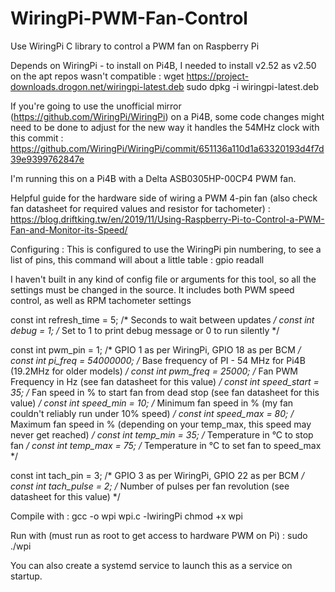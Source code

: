 # WiringPi-PWM-Fan-Control
Use WiringPi C library to control a PWM fan on Raspberry Pi

Depends on WiringPi - to install on Pi4B, I needed to install v2.52 as v2.50 on the apt repos wasn't compatible :
wget https://project-downloads.drogon.net/wiringpi-latest.deb
sudo dpkg -i wiringpi-latest.deb

If you're going to use the unofficial mirror (https://github.com/WiringPi/WiringPi) on a Pi4B,
some code changes might need to be done to adjust for the new way it handles the 54MHz clock with this commit :
https://github.com/WiringPi/WiringPi/commit/651136a110d1a63320193d4f7d39e9399762847e

I'm running this on a Pi4B with a Delta ASB0305HP-00CP4 PWM fan.

Helpful guide for the hardware side of wiring a PWM 4-pin fan (also check fan datasheet for required values and resistor for tachometer) :
https://blog.driftking.tw/en/2019/11/Using-Raspberry-Pi-to-Control-a-PWM-Fan-and-Monitor-its-Speed/

Configuring :
This is configured to use the WiringPi pin numbering, to see a list of pins, this command will about a little table :
gpio readall

I haven't built in any kind of config file or arguments for this tool, so all the settings must be changed in the source.
It includes both PWM speed control, as well as RPM tachometer settings

const int refresh_time = 5;      /* Seconds to wait between updates */
const int debug = 1;             /* Set to 1 to print debug message or 0 to run silently */

const int pwm_pin = 1;           /* GPIO 1 as per WiringPi, GPIO 18 as per BCM */
const int pi_freq = 54000000;    /* Base frequency of PI - 54 MHz for Pi4B (19.2MHz for older models) */
const int pwm_freq = 25000;      /* Fan PWM Frequency in Hz (see fan datasheet for this value) */
const int speed_start = 35;      /* Fan speed in % to start fan from dead stop (see fan datasheet for this value) */
const int speed_min = 10;        /* Minimum fan speed in % (my fan couldn't reliably run under 10% speed) */
const int speed_max = 80;        /* Maximum fan speed in % (depending on your temp_max, this speed may never get reached) */
const int temp_min = 35;         /* Temperature in °C to stop fan */
const int temp_max = 75;         /* Temperature in °C to set fan to speed_max */

const int tach_pin = 3;          /* GPIO 3 as per WiringPi, GPIO 22 as per BCM */
const int tach_pulse = 2;        /* Number of pulses per fan revolution (see datasheet for this value) */

Compile with :
gcc -o wpi wpi.c -lwiringPi
chmod +x wpi

Run with (must run as root to get access to hardware PWM on Pi) :
sudo ./wpi

You can also create a systemd service to launch this as a service on startup.
